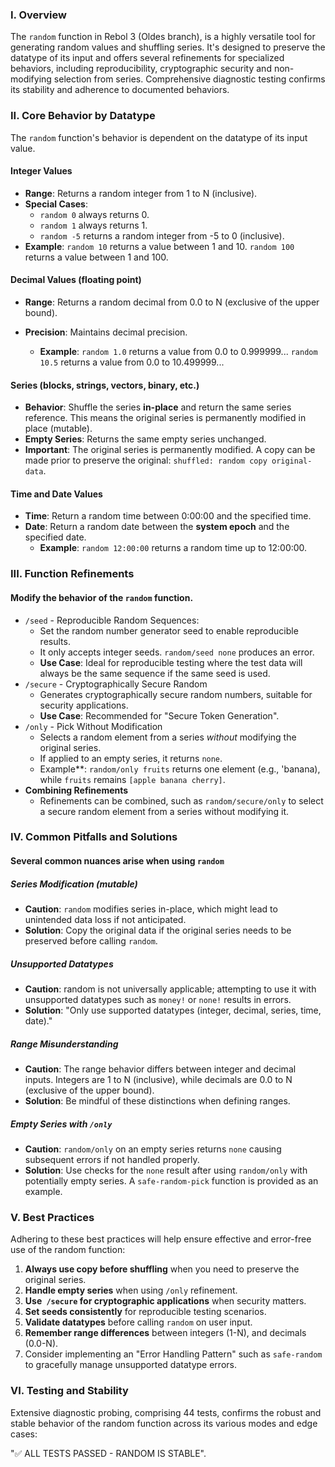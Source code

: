 ### I. Overview

The `random` function in Rebol 3 (Oldes branch), is a highly versatile tool for generating random values and shuffling series.  It's designed to preserve the datatype of its input and offers several refinements for specialized behaviors, including reproducibility, cryptographic security and non-modifying selection from series.  Comprehensive diagnostic testing confirms its stability and adherence to documented behaviors.

### II. Core Behavior by Datatype

The `random` function's behavior is dependent on the datatype of its input value.

#### Integer Values

* ​**Range**​: Returns a random integer from 1 to N (inclusive).
* ​**Special Cases**​:
  - `random 0` always returns 0.
  - `random 1` always returns 1.
  - `random -5` returns a random integer from -5 to 0 (inclusive).
* ​**Example**​: `random 10` returns a value between 1 and 10.
  `random 100` returns a value between 1 and 100.

#### Decimal Values (floating point)

* ​**Range**​: Returns a random decimal from 0.0 to N (exclusive of the upper bound).
* ​**Precision**​: Maintains decimal precision.
  
  - ​**Example**​: `random 1.0` returns a value from 0.0 to 0.999999...
    `random 10.5` returns a value from 0.0 to 10.499999...

#### ​Series (blocks, strings, vectors, binary, etc.)​

- ​**Behavior**​: Shuffle the series **in-place** and return the same series reference.
  This means the original series is permanently modified in place (mutable).
- ​**Empty Series**​: Returns the same empty series unchanged.
- ​**Important**​: The original series is permanently modified.
  A copy can be made prior to preserve the original: `shuffled: random copy original-data`.

#### Time and Date Values​

* ​**Time**​: Return a random time between 0:00:00 and the specified time.
* ​**Date**​: Return a random date between the **system epoch** and the specified date.
  - ​**Example**​: `random 12:00:00` returns a random time up to 12:00:00.

### III. Function Refinements

#### Modify the behavior of the `random` function.

* ​`/seed` - Reproducible Random Sequences​:
  - Set the random number generator seed to enable reproducible results.
  - It only accepts integer seeds. `random/seed none` produces an error.
  - ​**Use Case**​: Ideal for reproducible testing where the test data will always be the same sequence if the same seed is used.
* ​`/secure` - Cryptographically Secure Random​
  - Generates cryptographically secure random numbers, suitable for security applications.
  - ​**Use Case**​: Recommended for "Secure Token Generation".
* ​`/only` - Pick Without Modification​
  - Selects a random element from a series *without* modifying the original series.
  - If applied to an empty series, it returns `none`.
  - Example**​: `random/only fruits` returns one element (e.g., 'banana),
    while `fruits` remains `[apple banana cherry]`.
* ​**Combining Refinements**​
  - Refinements can be combined, such as `random/secure/only` to select a secure random element from a series without modifying it.

### IV. Common Pitfalls and Solutions

#### Several common nuances arise when using `random`

##### Series Modification (mutable)

* ​**Caution**​: `random` modifies series in-place, which might lead to unintended data loss if not anticipated.
* ​**Solution**​: Copy the original data if the original series needs to be preserved before calling `random`.

##### Unsupported Datatypes

* ​**Caution**​: random is not universally applicable; attempting to use it with unsupported datatypes such as `money!` or `none!` results in errors.
* ​**Solution**​: "Only use supported datatypes (integer, decimal, series, time, date)."

##### Range Misunderstanding

* ​**Caution**​: The range behavior differs between integer and decimal inputs.  Integers are 1 to N (inclusive), while decimals are 0.0 to N (exclusive of the upper bound).
* ​**Solution**​: Be mindful of these distinctions when defining ranges.

##### Empty Series with `/only`

* ​**Caution**​: `random/only` on an empty series returns `none` causing subsequent errors if not handled properly.
* ​**Solution**​: Use checks for the `none` result after using `random/only` with potentially empty series.  A `safe-random-pick` function is provided as an example.

### V. Best Practices

Adhering to these best practices will help ensure effective and error-free use of the random function:

1. **Always use copy before shuffling** when you need to preserve the original series.
2. **Handle empty series** when using `/only` refinement.
3. **Use` /secure` for cryptographic applications** when security matters.
4. **Set seeds consistently** for reproducible testing scenarios.
5. **Validate datatypes** before calling `random` on user input.
6. **Remember range differences** between integers (1-N), and decimals (0.0-N).
7. Consider implementing an "Error Handling Pattern" such as `safe-random` to gracefully manage unsupported datatype errors.

### VI. Testing and Stability

Extensive diagnostic probing, comprising 44 tests, confirms the robust and stable behavior of the random function across its various modes and edge cases:

"✅ ALL TESTS PASSED - RANDOM IS STABLE".
